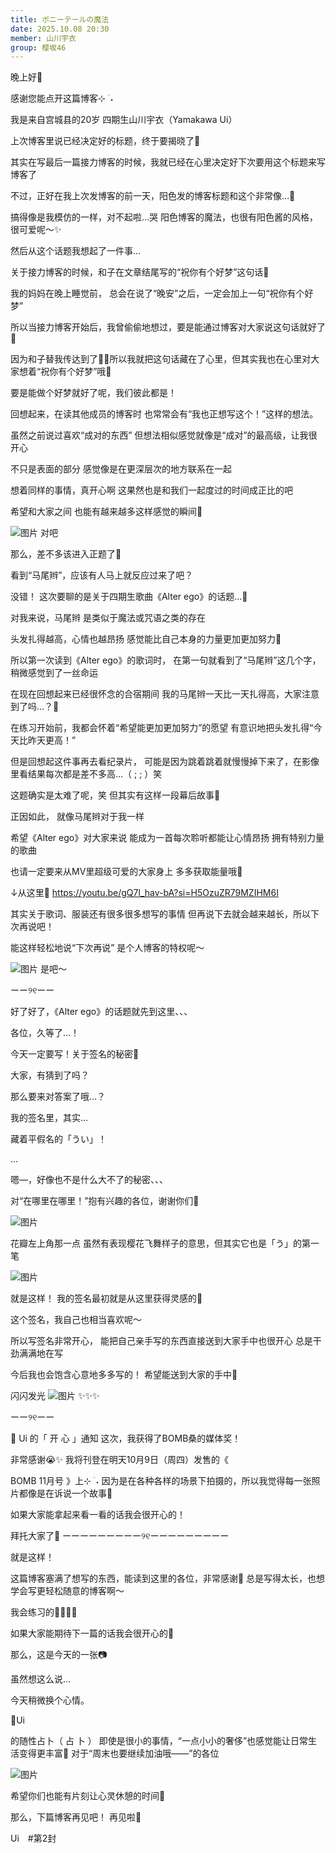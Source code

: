 ```yaml
---
title: ポニーテールの魔法
date: 2025.10.08 20:30
member: 山川宇衣
group: 樱坂46
---
```


晚上好🌙



感谢您能点开这篇博客⊹ ࣪ ˖




我是来自宫城县的20岁
四期生山川宇衣（Yamakawa Ui）







上次博客里说已经决定好的标题，终于要揭晓了🌸


其实在写最后一篇接力博客的时候，我就已经在心里决定好下次要用这个标题来写博客了




不过，正好在我上次发博客的前一天，阳色发的博客标题和这个非常像…🥲

搞得像是我模仿的一样，对不起啦…哭
阳色博客的魔法，也很有阳色酱的风格，很可爱呢〜✨




然后从这个话题我想起了一件事…

关于接力博客的时候，和子在文章结尾写的“祝你有个好梦”这句话💭



我的妈妈在晚上睡觉前，
总会在说了“晚安”之后，一定会加上一句“祝你有个好梦”

所以当接力博客开始后，我曾偷偷地想过，要是能通过博客对大家说这句话就好了🤫


因为和子替我传达到了🫶🏻所以我就把这句话藏在了心里，但其实我也在心里对大家想着“祝你有个好梦”哦🌙


要是能做个好梦就好了呢，我们彼此都是！




回想起来，在读其他成员的博客时
也常常会有“我也正想写这个！”这样的想法。


虽然之前说过喜欢“成对的东西”
但想法相似感觉就像是“成对”的最高级，让我很开心

不只是表面的部分
感觉像是在更深层次的地方联系在一起



想着同样的事情，真开心啊
这果然也是和我们一起度过的时间成正比的吧


希望和大家之间
也能有越来越多这样感觉的瞬间🌸





![图片](https://sakurazaka46.com/files/14/diary/s46/blog/moblog/202510/mobTMhtjX.jpg)
对吧






那么，差不多该进入正题了💭

看到“马尾辫”，应该有人马上就反应过来了吧？



没错！
这次要聊的是关于四期生歌曲《Alter ego》的话题…💌










对我来说，马尾辫
是类似于魔法或咒语之类的存在


头发扎得越高，心情也越昂扬
感觉能比自己本身的力量更加更加努力💭


所以第一次读到《Alter ego》的歌词时，
在第一句就看到了“马尾辫”这几个字，稍微感觉到了一丝命运





在现在回想起来已经很怀念的合宿期间
我的马尾辫一天比一天扎得高，大家注意到了吗…？🤫

在练习开始前，我都会怀着“希望能更加更加努力”的愿望
有意识地把头发扎得“今天比昨天更高！”



但是回想起这件事再去看纪录片，
可能是因为跳着跳着就慢慢掉下来了，在影像里看结果每次都是差不多高…（ ; ; ）笑

这题确实是太难了呢，笑
但其实有这样一段幕后故事🎀




正因如此，
就像马尾辫对于我一样

希望《Alter ego》对大家来说
能成为一首每次聆听都能让心情昂扬
拥有特别力量的歌曲



也请一定要来从MV里超级可爱的大家身上
多多获取能量哦🫶

↓从这里🌸
https://youtu.be/gQ7l_hav-bA?si=H5OzuZR79MZIHM6I



其实关于歌词、服装还有很多很多想写的事情
但再说下去就会越来越长，所以下次再说吧！

能这样轻松地说“下次再说”
是个人博客的特权呢〜

![图片](https://sakurazaka46.com/files/14/diary/s46/blog/moblog/202510/mobVWo3l8.jpg)
是吧〜





ーー୨୧ーー





好了好了，《Alter ego》的话题就先到这里、、、


各位，久等了…！

今天一定要写！关于签名的秘密🤫


大家，有猜到了吗？


那么要来对答案了哦…？







我的签名里，其实…










藏着平假名的「うい」！


…

嗯—，好像也不是什么大不了的秘密、、、





对“在哪里在哪里！”抱有兴趣的各位，谢谢你们🥲

![图片](https://sakurazaka46.com/files/14/diary/s46/blog/moblog/202510/mob4ygFeV.jpg)

花瓣左上角那一点
虽然有表现樱花飞舞样子的意思，但其实它也是「う」的第一笔

![图片](https://sakurazaka46.com/files/14/diary/s46/blog/moblog/202510/mob5mM82e.jpg)

就是这样！
我的签名最初就是从这里获得灵感的💭



这个签名，我自己也相当喜欢呢〜

所以写签名非常开心，
能把自己亲手写的东西直接送到大家手中也很开心
总是干劲满满地在写


今后我也会饱含心意地多多写的！
希望能送到大家的手中💌





闪闪发光
![图片](https://sakurazaka46.com/files/14/diary/s46/blog/moblog/202510/mobBvIgaF.jpg)
✨✨✨






ーー୨୧ーー





🌸
Ui
的「
开
心
」通知
这次，我获得了BOMB桑的媒体奖！


非常感谢😭✨
我将刊登在明天10月9日（周四）发售的《


BOMB 11月号
》上⊹ ࣪ ˖
因为是在各种各样的场景下拍摄的，所以我觉得每一张照片都像是在诉说一个故事💭


如果大家能拿起来看一看的话我会很开心的！


拜托大家了💌
ーーーーーーーーー୨୧ーーーーーーーーー





就是这样！





这篇博客塞满了想写的东西，能读到这里的各位，非常感谢🥲
总是写得太长，也想学会写更轻松随意的博客啊〜



我会练习的✊🏻✊🏻

如果大家能期待下一篇的话我会很开心的🌸


那么，这是今天的一张📷







虽然想这么说…


今天稍微换个心情。

🌙Ui






的随性占卜（
占
卜
）
即使是很小的事情，“一点小小的奢侈”也感觉能让日常生活变得更丰富💭
对于“周末也要继续加油哦——”的各位

![图片](https://sakurazaka46.com/files/14/diary/s46/blog/moblog/202510/mobKWn0Zl.jpg)

希望你们也能有片刻让心灵休憩的时间🌙

那么，下篇博客再见吧！
再见啦🌸







Ui　#第2封